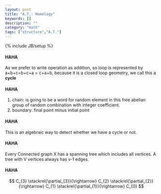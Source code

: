 ```yaml
---
layout: post
title: "A.T.: Homology"
keywords: []
description: ""
category: "math"
tags: ["structure","A.T."]
---
```

{% include JB/setup %}

#### HAHA
As we prefer to write operation as addition, so loop is represented by
a+b+c=b+c+a = c+a+b, because it is a closed loop geometry, we call this a **cycle**

#### HAHA
1. chain: is going to be a word for random element in this free abelian group of
random combination  with integer coefficient.
2. boundary: final point minus initial point

#### HAHA
This is an algebraic way to detect whether we have a cycle or not.

#### HAHA
Every Connected graph X has a spanning tree which includes all vertices.
A tree with V vertices always has v-1 edges.


#### HAHA
$$
C_{3} \stackrel{\partial_{3}}{\rightarrow} C_{2}
\stackrel{\partial_{2}}{\rightarrow} C_{1}
\stackrel{\partial_{1}}{\rightarrow} C_{0}
$$

